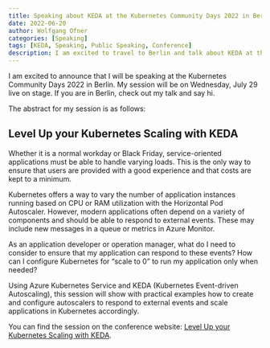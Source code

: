 ```yaml
---
title: Speaking about KEDA at the Kubernetes Community Days 2022 in Berlin
date: 2022-06-20
author: Wolfgang Ofner
categories: [Speaking]
tags: [KEDA, Speaking, Public Speaking, Conference]
description: I am excited to travel to Berlin and talk about KEDA at the Kubernetes Community Days 2022.
---
```


I am excited to announce that I will be speaking at the Kubernetes Community Days 2022 in Berlin. My session will be on Wednesday, July 29 live on stage. If you are in Berlin, check out my talk and say hi.

The abstract for my session is as follows:

## Level Up your Kubernetes Scaling with KEDA

Whether it is a normal workday or Black Friday, service-oriented applications must be able to handle varying loads. This is the only way to ensure that users are provided with a good experience and that costs are kept to a minimum.

Kubernetes offers a way to vary the number of application instances running based on CPU or RAM utilization with the Horizontal Pod Autoscaler. However, modern applications often depend on a variety of components and should be able to respond to external events. These may include new messages in a queue or metrics in Azure Monitor.

As an application developer or operation manager, what do I need to consider to ensure that my application can respond to these events? How can I configure Kubernetes for “scale to 0” to run my application only when needed?

Using Azure Kubernetes Service and KEDA (Kubernetes Event-driven Autoscaling), this session will show with practical examples how to create and configure autoscalers to respond to external events and scale applications in Kubernetes accordingly.

You can find the session on the conference website: <a href="https://community.cncf.io/events/details/cncf-kcd-berlin-presents-kubernetes-community-days-berlin-2022-1" target="_blank" rel="noopener noreferrer">Level Up your Kubernetes Scaling with KEDA</a>.